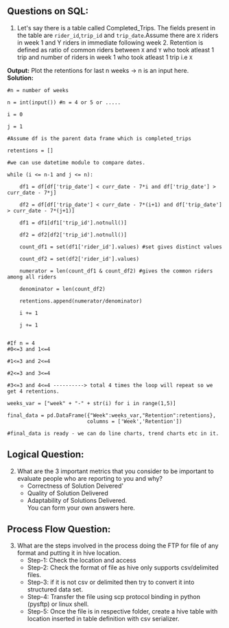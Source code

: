 ## Questions on SQL:  

1. Let's say there is a table called Completed_Trips. The fields present in the table are `rider_id`,`trip_id` and `trip_date`.Assume there are `X` riders in week 1 and Y riders in immediate following week 2. Retention is defined as ratio of common riders between `X` and `Y` who took atleast 1 trip and number of riders in week 1 who took atleast 1 trip i.e `X`

**Output:** Plot the retentions for last n weeks -> n is an input here.  
**Solution:**  
```
#n = number of weeks

n = int(input()) #n = 4 or 5 or .....

i = 0

j = 1

#Assume df is the parent data frame which is completed_trips

retentions = []

#we can use datetime module to compare dates.

while (i <= n-1 and j <= n):

    df1 = df[df['trip_date'] < curr_date - 7*i and df['trip_date'] > curr_date - 7*j]

    df2 = df[df['trip_date'] < curr_date - 7*(i+1) and df['trip_date'] > curr_date - 7*(j+1)]

    df1 = df1[df1['trip_id'].notnull()]

    df2 = df2[df2['trip_id'].notnull()]

    count_df1 = set(df1['rider_id'].values) #set gives distinct values

    count_df2 = set(df2['rider_id'].values)
    
    numerator = len(count_df1 & count_df2) #gives the common riders among all riders

    denominator = len(count_df2)

    retentions.append(numerator/denominator)

    i += 1

    j += 1

   
#If n = 4
#0<=3 and 1<=4

#1<=3 and 2<=4

#2<=3 and 3<=4

#3<=3 and 4<=4 ----------> total 4 times the loop will repeat so we get 4 retentions.

weeks_var = ["week" + "-" + str(i) for i in range(1,5)]

final_data = pd.DataFrame({"Week":weeks_var,"Retention":retentions},
                          columns = ['Week','Retention'])
                          
#final_data is ready - we can do line charts, trend charts etc in it.

```

## Logical Question:  
  
2. What are the 3 important metrics that you consider to be important to evaluate people who are reporting to you and why?  
   + Correctness of Solution Deivered'
   + Quality of Solution Delivered
   + Adaptability of Solutions Delivered.  
You can form your own answers here.  


## Process Flow Question:  
  
3. What are the steps involved in the process doing the FTP for file of any format and putting it in hive location.  
   + Step-1: Check the location and access  
   + Step-2: Check the format of file as hive only supports csv/delimited files.  
   + Step-3: if it is not csv or delimited then try to convert it into structured data set.  
   + Step-4: Transfer the file using scp protocol binding in python (pysftp) or linux shell.  
   + Step-5: Once the file is in respective folder, create a hive table with location inserted in table definition with csv serializer.  


